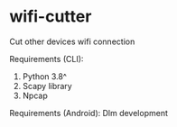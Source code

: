 # wifi-cutter
Cut other devices wifi connection

Requirements (CLI):
1. Python 3.8^
2. Scapy library
3. Npcap

Requirements (Android):
Dlm development 
